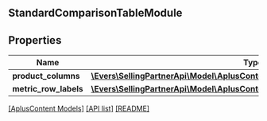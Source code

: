 ## StandardComparisonTableModule

## Properties

Name | Type | Description | Notes
------------ | ------------- | ------------- | -------------
**product_columns** | [**\Evers\SellingPartnerApi\Model\AplusContent\StandardComparisonProductBlock[]**](StandardComparisonProductBlock.md) |  | [optional]
**metric_row_labels** | [**\Evers\SellingPartnerApi\Model\AplusContent\PlainTextItem[]**](PlainTextItem.md) |  | [optional]

[[AplusContent Models]](../) [[API list]](../../Api) [[README]](../../../README.md)
